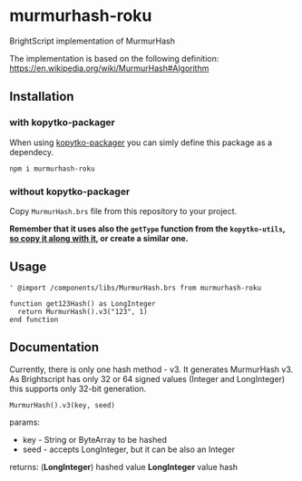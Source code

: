 # murmurhash-roku

BrightScript implementation of MurmurHash

The implementation is based on the following definition:
https://en.wikipedia.org/wiki/MurmurHash#Algorithm

## Installation

### with kopytko-packager

When using [kopytko-packager](https://github.com/getndazn/kopytko-packager) you can simly define this package as a dependecy.

`npm i murmurhash-roku`

### without kopytko-packager

Copy `MurmurHash.brs` file from this repository to your project.

**Remember that it uses also the `getType` function from the `kopytko-utils`, [so copy it along with it](https://github.com/getndazn/kopytko-utils/blob/master/src/components/getType.brs), or create a similar one.**

## Usage

```brightscript
' @import /components/libs/MurmurHash.brs from murmurhash-roku

function get123Hash() as LongInteger
  return MurmurHash().v3("123", 1)
end function
```

## Documentation

Currently, there is only one hash method - v3.
It generates MurmurHash v3.
As Brightscript has only 32 or 64 signed values (Integer and LongInteger) this supports only 32-bit generation.

`MurmurHash().v3(key, seed)`

params:

- key - String or ByteArray to be hashed
- seed - accepts LongInteger, but it can be also an Integer

returns: (**LongInteger**) hashed value **LongInteger** value hash
